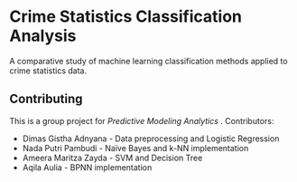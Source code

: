 # Crime Statistics Classification Analysis
A comparative study of machine learning classification methods applied to crime statistics data.

## Contributing
This is a group project for *Predictive Modeling Analytics* . Contributors:
- Dimas Gistha Adnyana - Data preprocessing and Logistic Regression
- Nada Putri Pambudi - Naïve Bayes and k-NN implementation
- Ameera Maritza Zayda - SVM and Decision Tree
- Aqila Aulia - BPNN implementation

